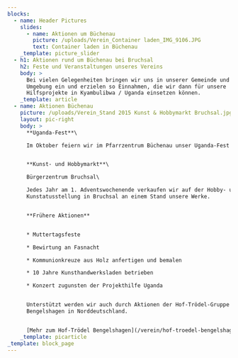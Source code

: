 ```yaml
---
blocks:
  - name: Header Pictures
    slides:
      - name: Aktionen um Büchenau
        picture: /uploads/Verein_Container laden_IMG_9106.JPG
        text: Container laden in Büchenau
    _template: picture_slider
  - h1: Aktionen rund um Büchenau bei Bruchsal
    h2: Feste und Veranstaltungen unseres Vereins
    body: >
      Bei vielen Gelegenheiten bringen wir uns in unserer Gemeinde und in der
      Umgebung ein und erzielen so Einnahmen, die wir dann für unsere
      Hilfsprojekte in Kyambulibwa / Uganda einsetzen können.
    _template: article
  - name: Aktionen Büchenau
    picture: /uploads/Verein_Stand 2015 Kunst & Hobbymarkt Bruchsal.jpg
    layout: pic-right
    body: >
      **Uganda-Fest**\

      Im Oktober feiern wir im Pfarrzentrum Büchenau unser Uganda-Fest


      **Kunst- und Hobbymarkt**\

      Bürgerzentrum Bruchsal\

      Jedes Jahr am 1. Adventswochenende verkaufen wir auf der Hobby- und
      Kunstatusstellung in Bruchsal an einem Stand unsere Werke.


      **Frühere Aktionen**


      * Muttertagsfeste

      * Bewirtung an Fasnacht

      * Kommunionkreuze aus Holz anfertigen und bemalen

      * 10 Jahre Kunsthandwerksladen betrieben

      * Konzert zugunsten der Projekthilfe Uganda


      Unterstützt werden wir auch durch Aktionen der Hof-Trödel-Gruppe
      Bengelshagen in Norddeutschland.


      [Mehr zum Hof-Trödel Bengelshagen](/verein/hof-troedel-bengelshagen)
    _template: picarticle
_template: block_page
---
```


